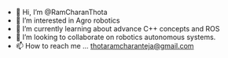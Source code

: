 - 👋 Hi, I’m @RamCharanThota
- 👀 I’m interested in Agro robotics
- 🌱 I’m currently learning about advance C++ concepts and ROS
- 💞️ I’m looking to collaborate on  robotics autonomous systems.
- 📫 How to reach me ... thotaramcharanteja@gmail.com

<!---
RamCharanThota/RamCharanThota is a ✨ special ✨ repository because its `README.md` (this file) appears on your GitHub profile.
You can click the Preview link to take a look at your changes.
--->
